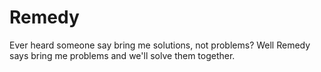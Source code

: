 # Remedy
Ever heard someone say bring me solutions, not problems? Well Remedy says bring me problems and we'll solve them together. 
